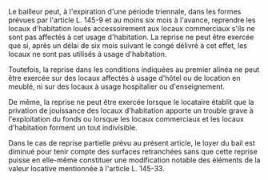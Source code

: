 Le bailleur peut, à l'expiration d'une période triennale, dans les formes prévues par l'article L. 145-9 et au moins six mois à l'avance, reprendre les locaux d'habitation loués accessoirement aux locaux commerciaux s'ils ne sont pas affectés à cet usage d'habitation. La reprise ne peut être exercée que si, après un délai de six mois suivant le congé délivré à cet effet, les locaux ne sont pas utilisés à usage d'habitation.

Toutefois, la reprise dans les conditions indiquées au premier alinéa ne peut être exercée sur des locaux affectés à usage d'hôtel ou de location en meublé, ni sur des locaux à usage hospitalier ou d'enseignement.

De même, la reprise ne peut être exercée lorsque le locataire établit que la privation de jouissance des locaux d'habitation apporte un trouble grave à l'exploitation du fonds ou lorsque les locaux commerciaux et les locaux d'habitation forment un tout indivisible.

Dans le cas de reprise partielle prévu au présent article, le loyer du bail est diminué pour tenir compte des surfaces retranchées sans que cette reprise puisse en elle-même constituer une modification notable des éléments de la valeur locative mentionnée à l'article L. 145-33.

